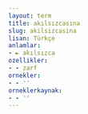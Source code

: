 ```yaml
---
layout: term
title: akılsızcasına
slug: akilsizcasina
lisan: Türkçe
anlamlar:
- ► akılsızca
ozellikler:
- - zarf
ornekler:
- - ''
orneklerkaynak:
- - ''
---
```

